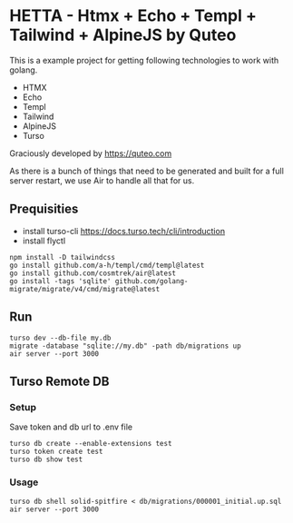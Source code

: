 # HETTA - Htmx + Echo + Templ + Tailwind + AlpineJS by Quteo

This is a example project for getting following technologies to work with golang.

- HTMX
- Echo
- Templ
- Tailwind
- AlpineJS
- Turso

Graciously developed by https://quteo.com

As there is a bunch of things that need to be generated and built for a full server restart, we use Air to handle all that for us.

## Prequisities

- install turso-cli https://docs.turso.tech/cli/introduction
- install flyctl 

```shell
npm install -D tailwindcss
go install github.com/a-h/templ/cmd/templ@latest
go install github.com/cosmtrek/air@latest
go install -tags 'sqlite' github.com/golang-migrate/migrate/v4/cmd/migrate@latest
```

## Run

```shell
turso dev --db-file my.db
migrate -database "sqlite://my.db" -path db/migrations up
air server --port 3000
```

## Turso Remote DB

### Setup

Save token and db url to .env file
```shell
turso db create --enable-extensions test
turso token create test
turso db show test
```

### Usage

```shell
turso db shell solid-spitfire < db/migrations/000001_initial.up.sql
air server --port 3000
```

